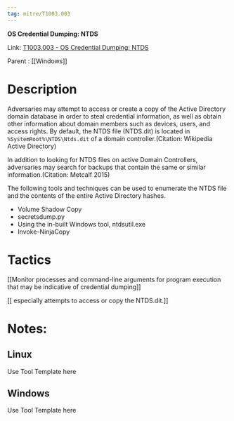 ```yaml
---
tag: mitre/T1003.003
---
```


**OS Credential Dumping: NTDS**

Link: [T1003.003 - OS Credential Dumping: NTDS](https://attack.mitre.org/techniques/T1003/003)

Parent : [[Windows]]


# Description

Adversaries may attempt to access or create a copy of the Active Directory domain database in order to steal credential information, as well as obtain other information about domain members such as devices, users, and access rights. By default, the NTDS file (NTDS.dit) is located in <code>%SystemRoot%\NTDS\Ntds.dit</code> of a domain controller.(Citation: Wikipedia Active Directory)

In addition to looking for NTDS files on active Domain Controllers, adversaries may search for backups that contain the same or similar information.(Citation: Metcalf 2015)

The following tools and techniques can be used to enumerate the NTDS file and the contents of the entire Active Directory hashes.

* Volume Shadow Copy
* secretsdump.py
* Using the in-built Windows tool, ntdsutil.exe
* Invoke-NinjaCopy


# Tactics


[[Monitor processes and command-line arguments for program execution that may be indicative of credential dumping]]

[[ especially attempts to access or copy the NTDS.dit.]]


# Notes:

## Linux

Use Tool Template here

## Windows

Use Tool Template here